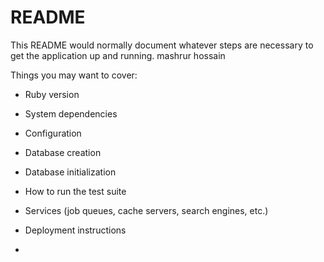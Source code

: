 # README

This README would normally document whatever steps are necessary to get the
application up and running.
mashrur hossain

Things you may want to cover:

* Ruby version

* System dependencies

* Configuration

* Database creation

* Database initialization

* How to run the test suite

* Services (job queues, cache servers, search engines, etc.)

* Deployment instructions

* 
